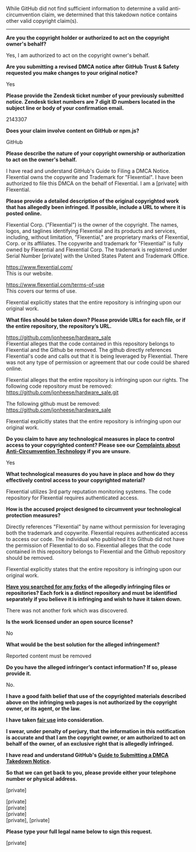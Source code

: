 While GitHub did not find sufficient information to determine a valid anti-circumvention claim, we determined that this takedown notice contains other valid copyright claim(s).

---

**Are you the copyright holder or authorized to act on the copyright owner's behalf?**

Yes, I am authorized to act on the copyright owner's behalf.

**Are you submitting a revised DMCA notice after GitHub Trust & Safety requested you make changes to your original notice?**

Yes

**Please provide the Zendesk ticket number of your previously submitted notice. Zendesk ticket numbers are 7 digit ID numbers located in the subject line or body of your confirmation email.**

2143307

**Does your claim involve content on GitHub or npm.js?**

GitHub

**Please describe the nature of your copyright ownership or authorization to act on the owner's behalf.**

I have read and understand GitHub's Guide to Filing a DMCA Notice. Flexential owns the copywrite and Trademark for "Flexential". I have been authorized to file this DMCA on the behalf of Flexential. I am a [private] with Flexential.

**Please provide a detailed description of the original copyrighted work that has allegedly been infringed. If possible, include a URL to where it is posted online.**

Flexential Corp. ("Flexential") is the owner of the copyright. The names, logos, and taglines identifying Flexential and its products and services, including, without limitation, "Flexential," are proprietary marks of Flexential, Corp. or its affiliates. The copywrite and trademark for "Flexential" is fully owned by Flexential and Flexential Corp. The trademark is registered under Serial Number [private] with the United States Patent and Trademark Office.

https://www.flexential.com/  
This is our website.

https://www.flexential.com/terms-of-use  
This covers our terms of use.

Flexential explicitly states that the entire repository is infringing upon our original work.

**What files should be taken down? Please provide URLs for each file, or if the entire repository, the repository’s URL.**

https://github.com/jonheese/hardware_sale  
Flexential alleges that the code contained in this repository belongs to Flexential and the Github be removed. The github directly references Flexential's code and calls out that it is being leveraged by Flexential. There was not any type of permission or agreement that our code could be shared online.

Flexential alleges that the entire repository is infringing upon our rights. The following code repository must be removed:
https://github.com/jonheese/hardware_sale.git

The following github must be removed:  
https://github.com/jonheese/hardware_sale

Flexential explicitly states that the entire repository is infringing upon our original work.

**Do you claim to have any technological measures in place to control access to your copyrighted content? Please see our <a href="https://docs.github.com/articles/guide-to-submitting-a-dmca-takedown-notice#complaints-about-anti-circumvention-technology">Complaints about Anti-Circumvention Technology</a> if you are unsure.**

Yes

**What technological measures do you have in place and how do they effectively control access to your copyrighted material?**

Flexential utilizes 3rd party reputation monitoring systems. The code repository for Flexential requires authenticated access.

**How is the accused project designed to circumvent your technological protection measures?**

Directly references "Flexential" by name without permission for leveraging both the trademark and copywrite. Flexential requires authenticated access to access our code. The individual who published it to Github did not have the permission of Flexential to do so. Flexential alleges that the code contained in this repository belongs to Flexential and the Github repository should be removed.

Flexential explicitly states that the entire repository is infringing upon our original work.

**<a href="https://docs.github.com/articles/dmca-takedown-policy#b-what-about-forks-or-whats-a-fork">Have you searched for any forks</a> of the allegedly infringing files or repositories? Each fork is a distinct repository and must be identified separately if you believe it is infringing and wish to have it taken down.**

There was not another fork which was discovered.

**Is the work licensed under an open source license?**

No

**What would be the best solution for the alleged infringement?**

Reported content must be removed

**Do you have the alleged infringer’s contact information? If so, please provide it.**

No.

**I have a good faith belief that use of the copyrighted materials described above on the infringing web pages is not authorized by the copyright owner, or its agent, or the law.**

**I have taken <a href="https://www.lumendatabase.org/topics/22">fair use</a> into consideration.**

**I swear, under penalty of perjury, that the information in this notification is accurate and that I am the copyright owner, or am authorized to act on behalf of the owner, of an exclusive right that is allegedly infringed.**

**I have read and understand GitHub's <a href="https://docs.github.com/articles/guide-to-submitting-a-dmca-takedown-notice/">Guide to Submitting a DMCA Takedown Notice</a>.**

**So that we can get back to you, please provide either your telephone number or physical address.**

[private]

[private]  
[private]  
[private]  
[private], [private]

**Please type your full legal name below to sign this request.**

[private]
